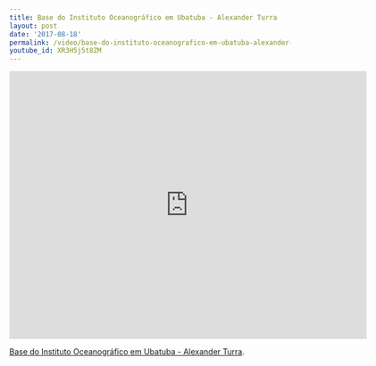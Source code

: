 ```yaml
---
title: Base do Instituto Oceanográfico em Ubatuba - Alexander Turra
layout: post
date: '2017-08-18'
permalink: /video/base-do-instituto-oceanografico-em-ubatuba-alexander-turra/
youtube_id: XR3H5j5t8ZM
---
```




<div class="ratio ratio-16x9"><iframe allowfullscreen="" class="youtube-field-player" frameborder="0" height="480" id="youtube-field-player" src="https://www.youtube.com/embed/XR3H5j5t8ZM?wmode=opaque" title="Base do Instituto Oceanográfico em Ubatuba - Alexander Turra" width="640"></iframe></div>

[Base do Instituto Oceanográfico em Ubatuba - Alexander Turra](https://www.youtube.com/watch?v=XR3H5j5t8ZM).